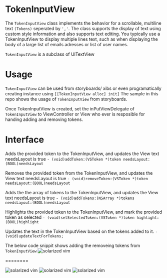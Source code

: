 # TokenInputView

The `TokenInputView` class implements the behavior for a scrollable, multiline text `(Tokens)` seperated by `','`. The class supports the display of text using custom style information and also supports text editing. You typically use a TokenInputView to display multiple lines text, such as when displaying the body of a large list of emails adresses or list of user names.

`TokenInputView` is a subclass of UITextView

Usage
========

`TokenInputView` can be used from storyboards/ xibs or even programatically creating instance using `[[TokenInputView alloc] init]`
The sample in this repo shows the usage of `TokenInputView` from storyboards.



Once TokenInputView is created, set the inPutViewDelegate of `TokenInputView` to ViewController or View who ever is resposible for handing adding and removing tokens.

Interface
========

 Adds the provided token to the TokenInputView, and updates the View text needsLayout is true
`- (void)addToken:(VSToken *)token needsLayout:(BOOL)needsLayout`

 Removes the provided token from the TokenInputView, and updates the View text needsLayout is true
`- (void)removeToken:(VSToken *)token needsLayout:(BOOL)needsLayout`


 Adds the the array of tokens to the TokenInputView, and updates the View text needsLayout is true
`- (void)addTokens:(NSArray *)tokens needsLayout:(BOOL)needsLayout`

Highlights the provided token to the TokenInputView, and mark the provided token as selected 
`- (void)setSelectedToken:(VSToken *)token highlight:(BOOL)highlight`

Updates the text in the TokenInputView based on the tokens added to it.
`- (void)updateTextForTokens;`

The below code snippit shows adding the removeing tokens from `TokenInputView`
![solarized vim](http://i.imgur.com/WCyWXXo.png)

========

![solarized vim](http://i.imgur.com/JgDnF1N.png)
![solarized vim](http://i.imgur.com/l3U0bsq.png)
![solarized vim](http://i.imgur.com/jtWx5gs.png)
